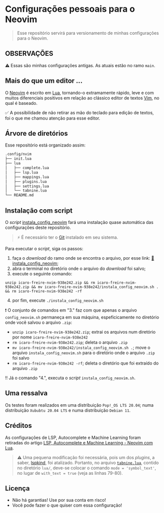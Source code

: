 # Configurações pessoais para o Neovim

> Esse repositório servirá para versionamento de minhas configurações para o Neovim.

## OBSERVAÇÕES 

:warning: Essas são minhas configurações antigas. As atuais estão no ramo `main`.

## Mais do que um editor ...

O [Neovim](https://neovim.io/) é escrito em [Lua](https://www.lua.org/), tornando-o extramamente rápido, leve e com muitos diferenciais positivos em relação ao clássico editor de textos [Vim](https://www.vim.org/), no qual é baseado. 

:white_check_mark: A possibilidade de não retirar as mão do teclado para edição de textos, foi o que me chamou atenção para esse editor.

## Árvore de diretórios

Esse repositório está organizado assim:

```bash
.config/nvim
├── init.lua
├── lua
│   ├── complete.lua
│   ├── lsp.lua
│   ├── mappings.lua
│   ├── plugins.lua
│   ├── settings.lua
│   └── tabnine.lua
└── README.md
```

## Instalação com script

O _script_ [instala_config_neovim][SCRIPT] fará uma instalação quase automática das configurações deste repositório.

> :zap: É necessário ter o [Git][GIT] instalado em seu sistema.

Para executar o _script_, siga os passos:

1. faça o _download_ do ramo onde se encontra o arquivo, por esse link: [:link: instala_config_neovim][ZIP];
2. abra o terminal no diretório onde o arquivo do _download_ foi salvo;
3. execute o seguinte comando:
```
unzip icaro-freire-nvim-938e242.zip && rm icaro-freire-nvim-938e242.zip && mv icaro-freire-nvim-938e242/instala_config_neovim.sh . && rm icaro-freire-nvim-938e242 -rf
```
4. por fim, execute `./instala_config_neovim.sh`

:heavy_exclamation_mark: O conjunto de comandos em "3." faz com que apenas o arquivo  `config_neovim.sh` permaneça em sua máquina, espeficicamente no diretório onde você salvou o arquivo `.zip`:

- `unzip icaro-freire-nvim-938e242.zip`;  extrai os arquivos num diretório por nome `icaro-freire-nvim-938e242`
- `rm icaro-freire-nvim-938e242.zip`; deleta o arquivo `.zip`
- `mv icaro-freire-nvim-938e242/instala_config_neovim.sh .`; move o arquivo `instala_config_neovim.sh` para o diretório onde o arquivo `.zip` foi salvo 
- `rm icaro-freire-nvim-938e242 -rf`; deleta o diretório que foi extraído do arquivo `.zip`

:bangbang: Já o comando "4.", executa o _script_ `instala_config_neovim.sh`.

[SCRIPT]: https://github.com/icaro-freire/nvim/blob/config_neovim/instala_config_neovim.sh
[GIT]: https://git-scm.com/
[ZIP]: https://github.com/icaro-freire/nvim/zipball/config_neovim

## Uma ressalva

Os testes foram realizados em uma distribuição `Pop!_OS LTS 20.04`; numa distribuição `Xububtu 20.04 LTS` e numa distribuição `Debian 11`.

## Créditos 

As configurações de LSP, Autocomplete e Machine Learning foram retiradas do artigo [LSP, Autocomplete e Machine Learning - Neovim com Lua](https://terminalroot.com.br/2021/11/lsp-autocomplete-e-machine-learning-neovim-com-lua.html). 

> :warning: Uma pequena modificação foi necessária, pois um dos _plugins_, a saber, [lspkind](https://github.com/onsails/lspkind.nvim), foi atalizado. 
Portanto, no arquivo [`tabnine.lua`](https://github.com/icaro-freire/neovim_config/blob/main/lua/tabnine.lua), contido no diretório `lua/`, deve-se colocar o comando `mode = 'symbol_text'`, no lugar de `with_text = true` (veja as linhas 79-80).

## Licença 

- Não há garantias! Use por sua conta em risco!
- Você pode fazer o que quiser com essa configuração!

